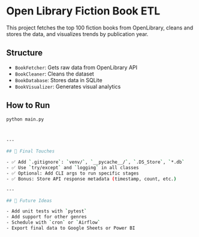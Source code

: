 # Open Library Fiction Book ETL

This project fetches the top 100 fiction books from OpenLibrary, cleans and stores the data, and visualizes trends by publication year.

## Structure
- `BookFetcher`: Gets raw data from OpenLibrary API
- `BookCleaner`: Cleans the dataset
- `BookDatabase`: Stores data in SQLite
- `BookVisualizer`: Generates visual analytics

## How to Run
```bash
python main.py



---

## 📌 Final Touches

- ✅ Add `.gitignore`: `venv/`, `__pycache__/`, `.DS_Store`, `*.db`
- ✅ Use `try/except` and `logging` in all classes
- ✅ Optional: Add CLI args to run specific stages
- ✅ Bonus: Store API response metadata (timestamp, count, etc.)

---

## 🚧 Future Ideas

- Add unit tests with `pytest`
- Add support for other genres
- Schedule with `cron` or `Airflow`
- Export final data to Google Sheets or Power BI

